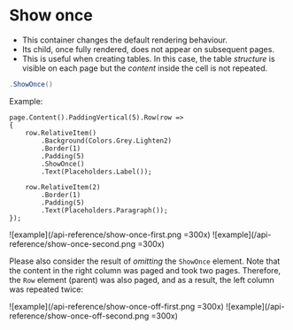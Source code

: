 # Show once

- This container changes the default rendering behaviour.
- Its child, once fully rendered, does not appear on subsequent pages.
- This is useful when creating tables. In this case, the table *structure* is visible on each page but the *content* inside the cell is not repeated.

```c#
.ShowOnce()
```

Example:
```c#{7}
page.Content().PaddingVertical(5).Row(row =>
{
    row.RelativeItem()
        .Background(Colors.Grey.Lighten2)
        .Border(1)
        .Padding(5)
        .ShowOnce()
        .Text(Placeholders.Label());
    
    row.RelativeItem(2)
        .Border(1)
        .Padding(5)
        .Text(Placeholders.Paragraph());
});
```

![example](/api-reference/show-once-first.png =300x)
![example](/api-reference/show-once-second.png =300x)

Please also consider the result of *omitting* the `ShowOnce` element. Note that the content in the right column was paged and took two pages. Therefore, the `Row` element (parent) was also paged, and as a result, the left column was repeated twice:

![example](/api-reference/show-once-off-first.png =300x)
![example](/api-reference/show-once-off-second.png =300x)